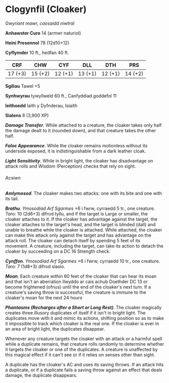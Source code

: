 # Clogynfil (Cloaker)

*Gwyriant mawr, caosaidd niwtral*

**Anhawster Curo** 14 (armwr naturiol)

**Heini Presennol** 78 (12d10+12)

**Cyflymder** 10 ft., hedfan 40 ft.

| CRF     | CHW     | CYF     | DLL     | DTH     | PRS     |
|---------|---------|---------|---------|---------|---------|
| 17 (+3) | 15 (+2) | 12 (+1) | 13 (+1) | 12 (+1) | 14 (+2) |

**Sgiliau** Tawel +5

**Synhwyrau** tywyllweld 60 ft., Canfyddiad goddefol 11

**Ieithoedd** Iaith y Dyfnderau, Isiaith

**Sialens** 8 (3,900 XP)

***Damage Transfer***. While attached to a creature, the cloaker takes only half the damage dealt to it (rounded down), and that creature takes the other half.

***False Appearance***. While the cloaker remains motionless without its underside exposed, it is indistinguishable from a dark leather cloak.

***Light Sensitivity***. While in bright light, the cloaker has disadvantage on attack rolls and Wisdom (Perception) checks that rely on sight.

###### Acsiwn

***Amlymosod***. The cloaker makes two attacks: one with its bite and one with its tail.

***Brathu***. *Ymosodiad Arf Sgarmes* +6 i fwrw, cyrraedd 5 tr., one creature. *Taro:* 10 (2d6+3) difrod tyllu, and if the target is Large or smaller, the cloaker attaches to it. If the cloaker has advantage against the target, the cloaker attaches to the target's head, and the target is blinded (dall) and unable to breathe while the cloaker is attached. While attached, the cloaker can make this attack only against the target and has advantage on the attack roll. The cloaker can detach itself by spending 5 feet of its movement. A creature, including the target, can take its action to detach the cloaker by succeeding on a DC 16 Strength check.

***Cynffon***. *Ymosodiad Arf Sgarmes* +6 i fwrw, cyrraedd 10 tr., one creature. *Taro:* 7 (1d8+3) difrod slasio.

***Moan***. Each creature within 60 feet of the cloaker that can hear its moan and that isn't an aberration llwyddo ar cais achub Doethder DC 13 or become frightened (ofnus) until the end of the cloaker's next turn. If a creature's saving throw is successful, the creature is immune to the cloaker's moan for the next 24 hours

***Phantasms (Recharges after a Short or Long Rest)***. The cloaker magically creates three illusory duplicates of itself if it isn't in bright light. The duplicates move with it and mimic its actions, shifting position so as to make it impossible to track which cloaker is the real one. If the cloaker is ever in an area of bright light, the duplicates disappear.

Whenever any creature targets the cloaker with an attack or a harmful spell while a duplicate remains, that creature rolls randomly to determine whether it targets the cloaker or one of the duplicates. A creature is unaffected by this magical effect if it can't see or if it relies on senses other than sight.

A duplicate has the cloaker's AC and uses its saving throws. If an attack hits a duplicate, or if a duplicate fails a saving throw against an effect that deals damage, the duplicate disappears.